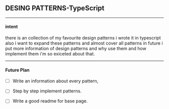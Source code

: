 ##  DESING PATTERNS-TypeScript
---
#### intent
there is an collection of my favourite design patterns i wrote it in typescript
also i want to expand these patterns and almost cover all patterns
in future i put more information of design patterns and why use them and how implement them i'm so exiceted about that.

---

#### Future Plan

- [ ] Write an information about every pattern,
- [ ] Step by step implement patterns.
- [ ] Write a good readme for base page.

